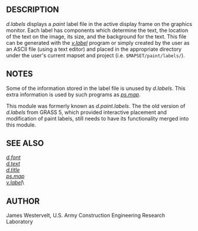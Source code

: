 ## DESCRIPTION

*d.labels* displays a *paint* label file in the active display frame on
the graphics monitor. Each label has components which determine the
text, the location of the text on the image, its size, and the
background for the text. This file can be generated with the
*[v.label](v.label.html)* program or simply created by the user as an
ASCII file (using a text editor) and placed in the appropriate directory
under the user\'s current mapset and project (i.e.
`$MAPSET/paint/labels/`).

## NOTES

Some of the information stored in the label file is unused by
*d.labels*. This extra information is used by such programs as
*[ps.map](ps.map.html)*.

This module was formerly known as *d.paint.labels*. The the old version
of *d.labels* from GRASS 5, which provided interactive placement and
modification of paint labels, still needs to have its functionality
merged into this module.

## SEE ALSO

*[d.font](d.font.html)*\
*[d.text](d.text.html)*\
*[d.title](d.title.html)*\
*[ps.map](ps.map.html)*\
*[v.label](v.label.html)*\

## AUTHOR

James Westervelt, U.S. Army Construction Engineering Research Laboratory
